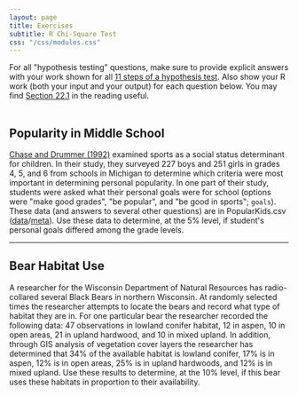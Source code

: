 ```yaml
---
layout: page
title: Exercises
subtitle: R Chi-Square Test
css: "/css/modules.css"
---
```


<div class="alert alert-success">For all "hypothesis testing" questions, make sure to provide explicit answers with your work shown for all <a href="../11-steps">11 steps of a hypothesis test</a>. Also show your R work (both your input and your output) for each question below. You may find <a href="http://derekogle.com/Book107/RStart.html#r-notebooks" target="_blank">Section 22.1</a> in the reading useful.
</div>

<br>

## Popularity in Middle School
[Chase and Drummer (1992)](http://www.ncbi.nlm.nih.gov/pubmed/1439167) examined sports as a social status determinant for children. In their study, they surveyed 227 boys and 251 girls in grades 4, 5, and 6 from schools in Michigan to determine which criteria were most important in determining personal popularity. In one part of their study, students were asked what their personal goals were for school (options were "make good grades", "be popular", and "be good in sports"; `goals`). These data (and answers to several other questions) are in PopularKids.csv ([data](https://github.com/droglenc/NCData/raw/master/PopularKids.csv)/[meta](https://github.com/droglenc/NCData/raw/master/PopularKids_meta.txt)). Use these data to determine, at the 5% level, if student's personal goals differed among the grade levels.

----

## Bear Habitat Use
A researcher for the Wisconsin Department of Natural Resources has radio-collared several Black Bears in northern Wisconsin. At randomly selected times the researcher attempts to locate the bears and record what type of habitat they are in. For one particular bear the researcher recorded the following data: 47 observations in lowland conifer habitat, 12 in aspen, 10 in open areas, 21 in upland hardwood, and 10 in mixed upland. In addition, through GIS analysis of vegetation cover layers the researcher has determined that 34% of the available habitat is lowland conifer, 17% is in aspen, 12% is in open areas, 25% is in upland hardwoods, and 12% is in mixed upland. Use these results to determine, at the 10% level, if this bear uses these habitats in proportion to their availability.
